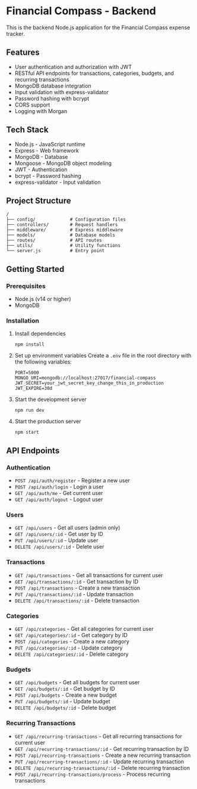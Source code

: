 # Financial Compass - Backend

This is the backend Node.js application for the Financial Compass expense tracker.

## Features

- User authentication and authorization with JWT
- RESTful API endpoints for transactions, categories, budgets, and recurring transactions
- MongoDB database integration
- Input validation with express-validator
- Password hashing with bcrypt
- CORS support
- Logging with Morgan

## Tech Stack

- Node.js - JavaScript runtime
- Express - Web framework
- MongoDB - Database
- Mongoose - MongoDB object modeling
- JWT - Authentication
- bcrypt - Password hashing
- express-validator - Input validation

## Project Structure

```
/
├── config/             # Configuration files
├── controllers/        # Request handlers
├── middleware/         # Express middleware
├── models/             # Database models
├── routes/             # API routes
├── utils/              # Utility functions
└── server.js           # Entry point
```

## Getting Started

### Prerequisites

- Node.js (v14 or higher)
- MongoDB

### Installation

1. Install dependencies
   ```
   npm install
   ```

2. Set up environment variables
   Create a `.env` file in the root directory with the following variables:
   ```
   PORT=5000
   MONGO_URI=mongodb://localhost:27017/financial-compass
   JWT_SECRET=your_jwt_secret_key_change_this_in_production
   JWT_EXPIRE=30d
   ```

3. Start the development server
   ```
   npm run dev
   ```

4. Start the production server
   ```
   npm start
   ```

## API Endpoints

### Authentication
- `POST /api/auth/register` - Register a new user
- `POST /api/auth/login` - Login a user
- `GET /api/auth/me` - Get current user
- `GET /api/auth/logout` - Logout user

### Users
- `GET /api/users` - Get all users (admin only)
- `GET /api/users/:id` - Get user by ID
- `PUT /api/users/:id` - Update user
- `DELETE /api/users/:id` - Delete user

### Transactions
- `GET /api/transactions` - Get all transactions for current user
- `GET /api/transactions/:id` - Get transaction by ID
- `POST /api/transactions` - Create a new transaction
- `PUT /api/transactions/:id` - Update transaction
- `DELETE /api/transactions/:id` - Delete transaction

### Categories
- `GET /api/categories` - Get all categories for current user
- `GET /api/categories/:id` - Get category by ID
- `POST /api/categories` - Create a new category
- `PUT /api/categories/:id` - Update category
- `DELETE /api/categories/:id` - Delete category

### Budgets
- `GET /api/budgets` - Get all budgets for current user
- `GET /api/budgets/:id` - Get budget by ID
- `POST /api/budgets` - Create a new budget
- `PUT /api/budgets/:id` - Update budget
- `DELETE /api/budgets/:id` - Delete budget

### Recurring Transactions
- `GET /api/recurring-transactions` - Get all recurring transactions for current user
- `GET /api/recurring-transactions/:id` - Get recurring transaction by ID
- `POST /api/recurring-transactions` - Create a new recurring transaction
- `PUT /api/recurring-transactions/:id` - Update recurring transaction
- `DELETE /api/recurring-transactions/:id` - Delete recurring transaction
- `POST /api/recurring-transactions/process` - Process recurring transactions
